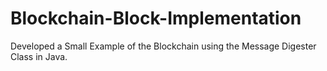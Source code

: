 # Blockchain-Block-Implementation

Developed a Small Example of the Blockchain using the Message Digester Class in Java.
